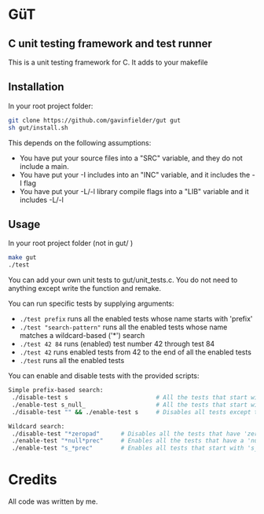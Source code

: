 # GüT
## C unit testing framework and test runner

This is a unit testing framework for C. It adds to your makefile

## Installation
In your root project folder:
```bash
git clone https://github.com/gavinfielder/gut gut
sh gut/install.sh
```
This depends on the following assumptions:
 - You have put your source files into a "SRC" variable, and they do not include a main.
 - You have put your -I includes into an "INC" variable, and it includes the -I flag
 - You have put your -L/-l library compile flags into a "LIB" variable and it includes -L/-l

## Usage

In your root project folder (not in gut/ )
```bash
make gut
./test
```
You can add your own unit tests to gut/unit\_tests.c. You do not need to anything except write the function and remake.

You can run specific tests by supplying arguments:
 - `./test prefix` runs all the enabled tests whose name starts with 'prefix'
 - `./test "search-pattern"` runs all the enabled tests whose name matches a wildcard-based ('\*') search
 - `./test 42 84` runs (enabled) test number 42 through test 84
 - `./test 42` runs enabled tests from 42 to the end of all the enabled tests
 - `./test` runs all the enabled tests

You can enable and disable tests with the provided scripts:

```bash
Simple prefix-based search:
 ./disable-test s                         # All the tests that start with 's' are disabled
 ./enable-test s_null_                    # All the tests that start with 's_null_' are enabled
 ./disable-test "" && ./enable-test s     # Disables all tests except tests that start with 's'

Wildcard search:
 ./disable-test "*zeropad"      # Disables all the tests that have 'zeropad' anywhere in the name
 ./enable-test "*null*prec"     # Enables all the tests that have a 'null' followed by a 'prec'
 ./enable-test "s_*prec"        # Enables all tests that start with 's_' and have a 'prec' in the name
```

# Credits

All code was written by me.
